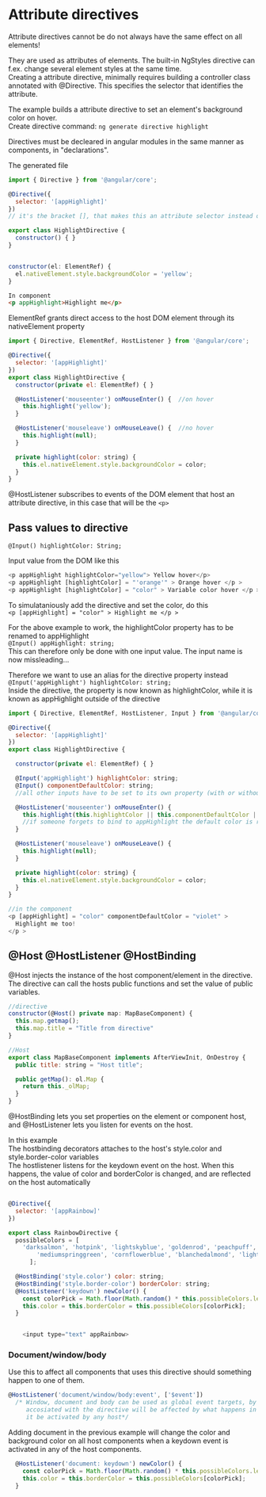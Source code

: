 # Attribute directives

Attribute directives cannot be do not always have the same effect on all elements!

They are used as attributes of elements. The built-in NgStyles directive can f.ex. change several element styles at the same time.\
Creating a attribute directive, minimally requires building a controller class annotated with @Directive. This specifies the selector that identifies the attribute.

The example builds a attribute directive to set an element's background color on hover.\
Create directive command:
`ng generate directive highlight`

Directives must be decleared in angular modules in the same manner as components, in "declarations".

The generated file

```js
import { Directive } from '@angular/core';

@Directive({
  selector: '[appHighlight]'
})
// it's the bracket [], that makes this an attribute selector instead of a component

export class HighlightDirective {
  constructor() { }
}


constructor(el: ElementRef) {
  el.nativeElement.style.backgroundColor = 'yellow';
}
```

```html
In component
<p appHighlight>Highlight me</p>
```

ElementRef grants direct access to the host DOM element through its nativeElement property

```javascript
import { Directive, ElementRef, HostListener } from '@angular/core';

@Directive({
  selector: '[appHighlight]'
})
export class HighlightDirective {
  constructor(private el: ElementRef) { }

  @HostListener('mouseenter') onMouseEnter() {  //on hover
    this.highlight('yellow');
  }

  @HostListener('mouseleave') onMouseLeave() {  //no hover
    this.highlight(null);
  }

  private highlight(color: string) {
    this.el.nativeElement.style.backgroundColor = color;
  }
}
```

@HostListener subscribes to events of the DOM element that host an attribute directive,
in this case that will be the `<p>`

## Pass values to directive

`@Input() highlightColor: String;`

Input value from the DOM like this

```javascript
<p appHighlight highlightColor="yellow"> Yellow hover</p>
<p appHighlight [highlightColor] = "'orange'" > Orange hover </p >
<p appHighlight [highlightColor] = "color" > Variable color hover </p >
```

To simulataniously add the directive and set the color, do this\
`<p [appHighlight] = "color" > Highlight me </p >`

For the above example to work, the highlightColor property has to be renamed to appHighlight\
`@Input() appHighlight: string;`\
This can therefore only be done with one input value. The input name is now missleading...

Therefore we want to use an alias for the directive property instead\
`@Input('appHighlight') highlightColor: string;`\
Inside the directive, the property is now known as highlightColor, while it is known as appHighlight outside of the directive

```javascript
import { Directive, ElementRef, HostListener, Input } from '@angular/core';

@Directive({
  selector: '[appHighlight]'
})
export class HighlightDirective {

  constructor(private el: ElementRef) { }

  @Input('appHighlight') highlightColor: string;
  @Input() componentDefaultColor: string;
  //all other inputs have to be set to its own property (with or without an alias), not the directive selector

  @HostListener('mouseenter') onMouseEnter() {
    this.highlight(this.highlightColor || this.componentDefaultColor || 'red');
    //if someone forgets to bind to appHighlight the default color is red
  }

  @HostListener('mouseleave') onMouseLeave() {
    this.highlight(null);
  }

  private highlight(color: string) {
    this.el.nativeElement.style.backgroundColor = color;
  }
}

//in the component
<p [appHighlight] = "color" componentDefaultColor = "violet" >
  Highlight me too!
</p >

```

## @Host @HostListener @HostBinding

@Host injects the instance of the host component/element in the directive. The directive can call the hosts public functions and set the value of public variables.

```js
//directive
constructor(@Host() private map: MapBaseComponent) {
  this.map.getmap();
  this.map.title = "Title from directive"
}

//Host
export class MapBaseComponent implements AfterViewInit, OnDestroy {
  public title: string = "Host title";

  public getMap(): ol.Map {
    return this._olMap;
  }
}
```

@HostBinding lets you set properties on the element or component host, and @HostListener lets you listen for events on the host.

In this example\
The hostbinding decorators attaches to the host's style.color and style.border-color variables\
The hostlistener listens for the keydown event on the host. When this happens, the value of
color and borderColor is changed, and are reflected on the host automatically

```javascript

@Directive({
  selector: '[appRainbow]'
})

export class RainbowDirective {
  possibleColors = [
    'darksalmon', 'hotpink', 'lightskyblue', 'goldenrod', 'peachpuff',
        'mediumspringgreen', 'cornflowerblue', 'blanchedalmond', 'lightslategrey'
      ];

  @HostBinding('style.color') color: string;
  @HostBinding('style.border-color') borderColor: string;
  @HostListener('keydown') newColor() {
    const colorPick = Math.floor(Math.random() * this.possibleColors.length);
    this.color = this.borderColor = this.possibleColors[colorPick];
  }


    <input type="text" appRainbow>
```

### Document/window/body

Use this to affect all components that uses this directive should something happen to one of them.

```js
@HostListener('document/window/body:event', ['$event'])
  /* Window, document and body can be used as global event targets, by using these all hosts
     accosiated with the directive will be affected by what happens in the method should
     it be activated by any host*/
```

Adding document in the previous example will change the color and background color on
all host components when a keydown event is activated in any of the host components.

```javascript
  @HostListener('document: keydown') newColor() {
    const colorPick = Math.floor(Math.random() * this.possibleColors.length);
    this.color = this.borderColor = this.possibleColors[colorPick];
  }
```
